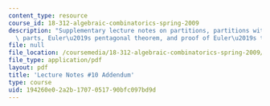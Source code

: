 ```yaml
---
content_type: resource
course_id: 18-312-algebraic-combinatorics-spring-2009
description: "Supplementary lecture notes on partitions, partitions with odd or distinct\
  \ parts, Euler\u2019s pentagonal theorem, and proof of Euler\u2019s theorem."
file: null
file_location: /coursemedia/18-312-algebraic-combinatorics-spring-2009/194260e02a2b1707051790bfc097bd9d_MIT18_312S09_lec10_Patitio.pdf
file_type: application/pdf
layout: pdf
title: 'Lecture Notes #10 Addendum'
type: course
uid: 194260e0-2a2b-1707-0517-90bfc097bd9d
---
```

